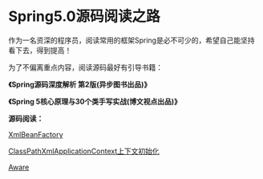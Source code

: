 # Spring5.0源码阅读之路

​		作为一名资深的程序员，阅读常用的框架Spring是必不可少的，希望自己能坚持看下去，得到提高！

为了不偏离重点内容，阅读源码最好有引导书籍：

**《Spring源码深度解析 第2版(异步图书出品)》**

**《Spring 5核心原理与30个类手写实战(博文视点出品)》**



**源码阅读：**

[XmlBeanFactory](XmlBeanFactory)

[ClassPathXmlApplicationContext上下文初始化](ClassPathXmlApplicationContext)

[Aware](Aware)

